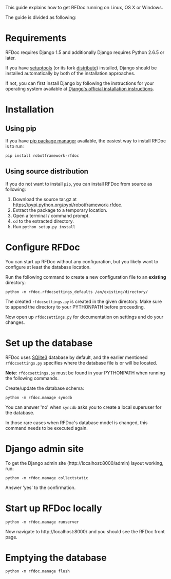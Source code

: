 This guide explains how to get RFDoc running on Linux, OS X or Windows.

The guide is divided as following:


# Requirements #

RFDoc requires Django 1.5 and additionally Django requires Python 2.6.5 or later.

If you have [setuptools](http://pythonhosted.org/setuptools/) (or its fork [distribute](http://pythonhosted.org/distribute/)) installed, Django should be installed automatically by both of the installation approaches.

If not, you can first install Django by following the instructions for your operating system available at [Django's official installation instructions](https://docs.djangoproject.com/en/dev/topics/install/#install-the-django-code).

# Installation #

## Using pip ##

If you have [pip package manager](http://www.pip-installer.org) available, the easiest way to install RFDoc is to run:
```
pip install robotframework-rfdoc
```

## Using source distribution ##

If you do not want to install `pip`, you can install RFDoc from source as following:
  1. Download the source tar.gz at https://pypi.python.org/pypi/robotframework-rfdoc.
  1. Extract the package to a temporary location.
  1. Open a terminal / command prompt.
  1. `cd` to the extracted directory.
  1. Run `python setup.py install`


# Configure RFDoc #

You can start up RFDoc without any configuration, but you likely want to configure at least the database location.

Run the following command to create a new configuration file to an **existing** directory:
```
python -m rfdoc.rfdocsettings_defaults /an/existing/directory/
```

The created `rfdocsettings.py` is created in the given directory. Make sure to append the directory to your PYTHONPATH before proceeding.

Now open up `rfdocsettings.py` for documentation on settings and do your changes.


# Set up the database #

RFDoc uses [SQlite3](http://www.sqlite.org/) database by default, and the earlier mentioned `rfdocsettings.py` specifies where the database file is or will be located.

**Note**: `rfdocsettings.py` must be found in your PYTHONPATH when running the following commands.

Create/update the database schema:
```
python -m rfdoc.manage syncdb
```

You can answer 'no' when `syncdb` asks you to create a local superuser for the database.

In those rare cases when RFDoc's database model is changed, this command needs to be executed again.


# Django admin site #

To get the Django admin site (http://localhost:8000/admin) layout working, run:
```
python -m rfdoc.manage collectstatic
```

Answer 'yes' to the confirmation.


# Start up RFDoc locally #

```
python -m rfdoc.manage runserver
```

Now navigate to http://localhost:8000/ and you should see the RFDoc front page.


# Emptying the database #

```
python -m rfdoc.manage flush
```